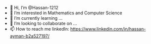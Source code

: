 - 👋 Hi, I’m @Hassan-1212
- 👀 I’m interested in Mathematics and Computer Science
- 🌱 I’m currently learning ...
- 💞️ I’m looking to collaborate on ...
- 📫 How to reach me 
    linkedIn: https://www.linkedin.com/in/hassan-ayman-b2a527197/

<!---
Hassan-1212/Hassan-1212 is a ✨ special ✨ repository because its `README.md` (this file) appears on your GitHub profile.
You can click the Preview link to take a look at your changes.
--->
